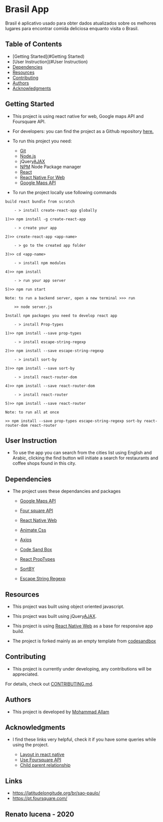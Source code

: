 # Brasil App
Brasil é aplicativo usado para obter dados atualizados sobre os melhores lugares para encontrar comida deliciosa enquanto visita o Brasil.
## Table of Contents

* [Getting Started](#Getting Started)
* [User Instruction](#User Instruction)
* [Dependencies](#Dependencies)
* [Resources](#Resources)
* [Contributing](#contributing)
* [Authors](#Authors)
* [Acknowledgments](#Acknowledgments)

## Getting Started

*   This project is using react native for web, Google maps API and Foursquare API.

*   For developers: you can find the project as a Github repository [here.](https://github.com/uodeeb/Egyptourism-app/)

* To run this project you need:
    - [Git](https://git-scm.com/downloads)
    - [Node.js](https://nodejs.org/en/download/)
    - jQuery[AJAX](http://api.jquery.com/jquery.ajax/)
    - [NPM](https://www.npmjs.com/) Node Package manager
    - [React](https://reactjs.org/)
    - [React Native For Web](https://github.com/necolas/react-native-web)
    - [Google Maps API](https://developers.google.com/maps/documentation)

* To run the project locally use following commands
``` 
build react bundle from scratch

	- > install create-react-app globally

1)>> npm install -g create-react-app

	- > create your app

2)>> create-react-app <app-name>

    - > go to the created app folder

3)>> cd <app-name>

	- > install npm modules

4)>> npm install 

	- > run your app server

5)>> npm run start

Note: to run a backend server, open a new terminal >>> run 
	
    >> node server.js

Install npm packages you need to develop react app

	- > install Prop-types

1)>> npm install --save prop-types

    - > install escape-string-regexp

2)>> npm install --save escape-string-regexp
	
    - > install sort-by

3)>> npm install --save sort-by

    - > install react-router-dom
    
4)>> npm install --save react-router-dom
	
    - > install react-router

5)>> npm install --save react-router

Note: to run all at once

>> npm install --save prop-types escape-string-regexp sort-by react-router-dom react-router

``` 

## User Instruction
  
* To use the app you can search from the cities list using English and Arabic, clicking the find button will initiate a search for restaurants and coffee shops found in this city.

## Dependencies

* The project uses these dependancies and packages

    - [Google Maps API](https://developers.google.com/maps/documentation)

    - [Four square API](https://foursquare.com/)
    
    - [React Native Web](https://github.com/necolas/react-native-web)

    - [Animate Css](https://github.com/daneden/animate.css/)

    - [Axios](https://github.com/axios/axios)

    - [Code Sand Box](https://codesandbox.io/)

    - [React PropTypes](https://www.npmjs.com/package/prop-types)

    - [SortBY](https://www.npmjs.com/package/sort-by)

    - [Escape String Regexp](https://www.npmjs.com/package/escape-string-regexp)


## Resources

*   This project was built using object oriented javascript.

*   This project was built using jQuery[AJAX](http://api.jquery.com/jquery.ajax/).

*   This project is using [React Native Web](https://github.com/necolas/react-native-web) as a base for responsive app build.

* The project is forked mainly as an empty template from [codesandbox](https://codesandbox.io/)

## Contributing

*   This project is currently under developing, any contributions will be appreciated.
    
For details, check out [CONTRIBUTING.md](CONTRIBUTING.md).

## Authors

*   This project is developed by [Mohammad Allam](https://www.linkedin.com/in/mohammadallammemix/)

## Acknowledgments

*  I find these links very helpful, check it if you have some queries while using the project.

    -   [Layout in react native](https://www.youtube.com/watch?v=9jUtm-GokZI&t=603s)
    -   [Use Foursquare API](https://www.youtube.com/watch?v=MEzcDiA6shM)
    -  [Child parent relationship](https://www.youtube.com/watch?v=dyL99ACQfsM)
 
## Links
- https://latitudelongitude.org/br/sao-paulo/
- https://pt.foursquare.com/

## Renato lucena - 2020
